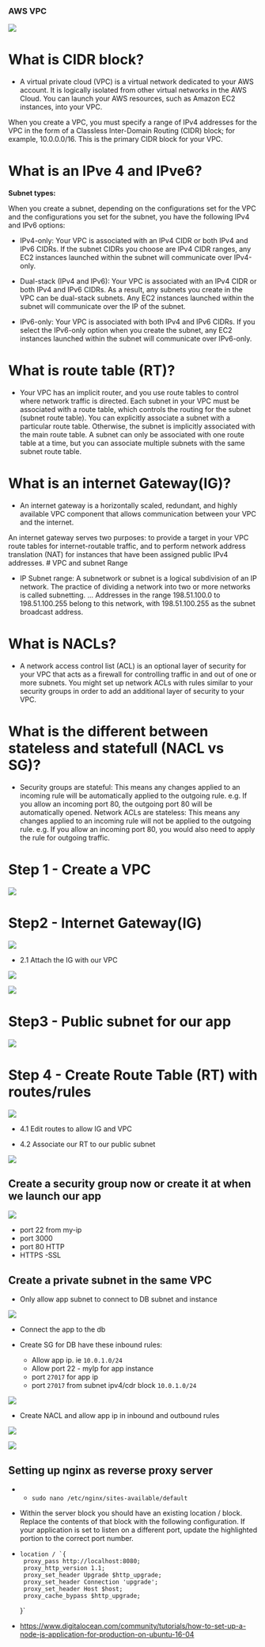 ### AWS VPC
![](/images/AWS_VPC_2Tier.png)
# What is CIDR block?

* A virtual private cloud (VPC) is a virtual network dedicated to your AWS account. It is logically isolated from other virtual networks in the AWS Cloud. You can launch your AWS resources, such as Amazon EC2 instances, into your VPC.

When you create a VPC, you must specify a range of IPv4 addresses for the VPC in the form of a Classless Inter-Domain Routing (CIDR) block; for example, 10.0.0.0/16. This is the primary CIDR block for your VPC.

# What is an IPve 4 and IPve6?

 **Subnet types:**

When you create a subnet, depending on the configurations set for the VPC and the configurations you set for the subnet, you have the following IPv4 and IPv6 options:

  * IPv4-only: Your VPC is associated with an IPv4 CIDR or both IPv4 and IPv6 CIDRs. If the subnet CIDRs you choose are IPv4 CIDR ranges, any EC2 instances launched within the subnet will communicate over IPv4-only.

  * Dual-stack (IPv4 and IPv6): Your VPC is associated with an IPv4 CIDR or both IPv4 and IPv6 CIDRs. As a result, any subnets you create in the VPC can be dual-stack subnets. Any EC2 instances launched within the subnet will communicate over the IP of the subnet.

  * IPv6-only: Your VPC is associated with both IPv4 and IPv6 CIDRs. If you select the IPv6-only option when you create the subnet, any EC2 instances launched within the subnet will communicate over IPv6-only.
# What is route table (RT)?

* Your VPC has an implicit router, and you use route tables to control where network traffic is directed. Each subnet in your VPC must be associated with a route table, which controls the routing for the subnet (subnet route table). You can explicitly associate a subnet with a particular route table. Otherwise, the subnet is implicitly associated with the main route table. A subnet can only be associated with one route table at a time, but you can associate multiple subnets with the same subnet route table.
# What is an internet Gateway(IG)?

* An internet gateway is a horizontally scaled, redundant, and highly available VPC component that allows communication between your VPC and the internet.

An internet gateway serves two purposes: to provide a target in your VPC route tables for internet-routable traffic, and to perform network address translation (NAT) for instances that have been assigned public IPv4 addresses.
# VPC and subnet Range

* IP Subnet range: 
A subnetwork or subnet is a logical subdivision of an IP network. The practice of dividing a network into two or more networks is called subnetting. ... Addresses in the range 198.51.100.0 to 198.51.100.255 belong to this network, with 198.51.100.255 as the subnet broadcast address.
# What is NACLs?

* A network access control list (ACL) is an optional layer of security for your VPC that acts as a firewall for controlling traffic in and out of one or more subnets. You might set up network ACLs with rules similar to your security groups in order to add an additional layer of security to your VPC.
# What is the different between stateless and statefull (NACL vs SG)?

* Security groups are stateful: This means any changes applied to an incoming rule will be automatically applied to the outgoing rule. e.g. If you allow an incoming port 80, the outgoing port 80 will be automatically opened.
Network ACLs are stateless: This means any changes applied to an incoming rule will not be applied to the outgoing rule. e.g. If you allow an incoming port 80, you would also need to apply the rule for outgoing traffic.

# Step 1 - Create a VPC
![](/images/vpc.png)
# Step2 -  Internet Gateway(IG)
![](/images/ig.png)

* 2.1 Attach the IG with our VPC

![](/images/attach_ig_vpc.png)

![](/images/attached_ig_vpc.png)
# Step3 - Public subnet for our app
![](/images/public_subnet.png)
# Step 4 - Create Route Table (RT) with routes/rules
![](/images/rt.png)

* 4.1 Edit routes to allow IG and VPC

* 4.2 Associate our RT to our public subnet

![](/images/rt_association.png)

## Create a security group now or create it at when we launch our app
![](/images/vpc_sg.png)
* port 22 from my-ip
* port 3000
* port 80 HTTP
* HTTPS -SSL

## Create a private subnet in the same VPC
* Only allow app subnet to connect to DB subnet and instance

![](/images/private_subnet.png)

* Connect the app to the db

* Create SG for DB have these inbound rules:
  * Allow app ip. ie `10.0.1.0/24`
  * Allow port 22 - myIp for app instance
  * port `27017` for app ip
  * port `27017` from subnet ipv4/cdr block `10.0.1.0/24`

![](/images/sg_db_inbound_rules.png)

* Create NACL and allow app ip in inbound and outbound rules 

![](/images/NACL_inbound_rule_db.png)

![](/images/nacl_outbound_rule_db.png)



## Setting up nginx as reverse proxy server
* - `sudo nano /etc/nginx/sites-available/default`
- Within the server block you should have an existing location / block. Replace the contents of that block with the following configuration. If your application is set to listen on a different port, update the highlighted portion to the correct port number.
 -     location / `{
        proxy_pass http://localhost:8080;
        proxy_http_version 1.1;
        proxy_set_header Upgrade $http_upgrade;
        proxy_set_header Connection 'upgrade';
        proxy_set_header Host $host;
        proxy_cache_bypass $http_upgrade;
    }`
* https://www.digitalocean.com/community/tutorials/how-to-set-up-a-node-js-application-for-production-on-ubuntu-16-04



